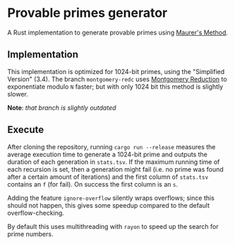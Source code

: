 # Provable primes generator

A Rust implementation to generate provable primes using [Maurer's Method](https://crypto.ethz.ch/publications/files/Maurer95a.pdf).

## Implementation

This implementation is optimized for 1024-bit primes, using the "Simplified Version" (3.4). The branch `montgomery-redc` uses [Montgomery Reduction](https://en.wikipedia.org/wiki/Montgomery_modular_multiplication) to exponentiate modulo `N` faster; but with only 1024 bit this method is slightly slower.

**Note**: *that branch is slightly outdated*

## Execute

After cloning the repository, running `cargo run --release` measures the average execution time to generate a 1024-bit prime and outputs the duration of each generation in `stats.tsv`. If the maximum running time of each recursion is set, then a generation might fail (i.e. no prime was found after a certain amount of iterations) and the first column of `stats.tsv` contains an `f` (for fail). On success the first column is an `s`.

Adding the feature `ignore-overflow` silently wraps overflows; since this should not happen, this gives some speedup compared to the default overflow-checking.

By default this uses multithreading with `rayon` to speed up the search for prime numbers.

